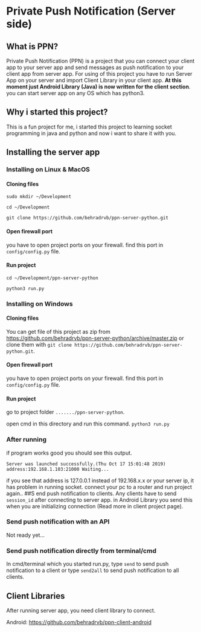 # Private Push Notification (Server side)
## What is PPN?
Private Push Notification (PPN) is a project that you can connect your client app to your server app and send messages as push notification to your client app from server app.
For using of this project you have to run Server App on your server and import Client Library in your client app.
**At this moment just Android Library (Java) is now written for the client section**.
 you can start server app on any OS which has python3.
## Why i started this project?
This is a fun project for me, i started this project to learning socket programming in java and python and now i want to share it with you.
## Installing the server app
### Installing on Linux & MacOS
#### Cloning files 
`sudo mkdir ~/Development`

`cd ~/Development`

`git clone https://github.com/behradrvb/ppn-server-python.git`
#### Open firewall port
you have to open project ports on your firewall. find this port in `config/config.py` file.
#### Run project
`cd ~/Development/ppn-server-python`

`python3 run.py`
### Installing on Windows
#### Cloning files 
You can get file of this project as zip from https://github.com/behradrvb/ppn-server-python/archive/master.zip or clone them with `git clone https://github.com/behradrvb/ppn-server-python.git`.
#### Open firewall port
you have to open project ports on your firewall. find this port in `config/config.py` file.
#### Run project
go to project folder `......./ppn-server-python`.

open cmd in this directory and run this command. `python3 run.py`

### After running
if program works good you should see this output.

`Server was launched successfully.(Thu Oct 17 15:01:48 2019)
address:192.168.1.103:21000
Waiting...`

if you see that address is 127.0.0.1 instead of 192.168.x.x or your server ip, it has problem in running socket. connect your pc to a router and run project again..
##S end push notification to clients.
Any clients have to send `session_id` after connecting to server app. in Android Library you send this when you are initializing connection (Read more in client project page).
### Send push notification with an API
Not ready yet...
### Send push notification directly from terminal/cmd
In cmd/terminal which you started run.py, type `send` to send push notification to a client or type `send2all` to send push notification to all clients.
## Client Libraries
After running server app, you need client library to connect.

Android: https://github.com/behradrvb/ppn-client-android

